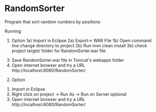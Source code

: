 # RandomSorter
Program that sort random numbers by positions

Running
1. Option
1a) Import in Eclipse
2a) Export-> WAR File
1b) Open command line change directory to project
2b)	Run mvn clean install 
3b) check project target/ folder for RandomSorter.war file
3) Save RandomSorter.war file in Tomcat's webapps folder
4) Open internet browser and try a URL http://localhost:8080/RandomSorter/

2. Option
1) Import in Eclipse
2) Right click on project -> Run As -> Run on Server
optional
3) Open internet browser and try a URL http://localhost:8080/RandomSorter/